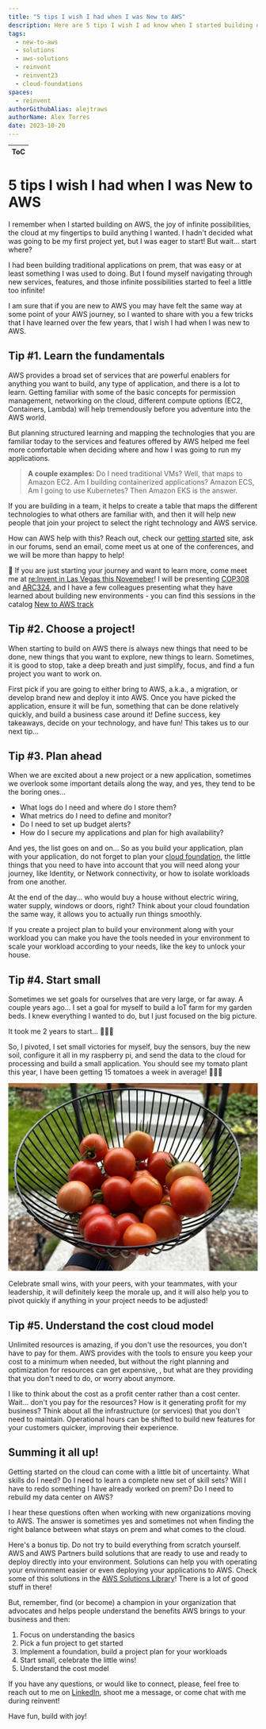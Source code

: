 ```yaml
---
title: "5 tips I wish I had when I was New to AWS"
description: Here are 5 tips I wish I ad know when I started building on AWS. These tips will help you plan your journey to build on AWS and carry.
tags:
  - new-to-aws
  - solutions
  - aws-solutions
  - reinvent
  - reinvent23
  - cloud-foundations
spaces:
  - reinvent
authorGithubAlias: alejtraws
authorName: Alex Torres
date: 2023-10-20
---
```


| ToC |
|-----|


# 5 tips I wish I had when I was New to AWS

I remember when I started building on AWS, the joy of infinite possibilities, the cloud at my fingertips to build anything I wanted. I hadn't decided what was going to be my first project yet, but I was eager to start! But wait... start where?

I had been building traditional applications on prem, that was easy or at least something I was used to doing. But I found myself navigating through new services, features, and those infinite possibilities started to feel a little too infinite!

I am sure that if you are new to AWS you may have felt the same way at some point of your AWS journey, so I wanted to share with you a few tricks that I have learned over the few years, that I wish I had when I was new to AWS.

## Tip #1. Learn the fundamentals
AWS provides a broad set of services that are powerful enablers for anything you want to build, any type of application, and there is a lot to learn. Getting familiar with some of the basic concepts for permission management, networking on the cloud, different compute options (EC2, Containers, Lambda) will help tremendously before you adventure into the AWS world.

But planning structured learning and mapping the technologies that you are familiar today to the services and features offered by AWS helped me feel more comfortable when deciding where and how I was going to run my applications.

> **A couple examples:** Do I need traditional VMs? Well, that maps to Amazon EC2. Am I building containerized applications? Amazon ECS, Am I going to use Kubernetes? Then Amazon EKS is the answer.

If you are building in a team, it helps to create a table that maps the different technologies to what others are familiar with, and then it will help new people that join your project to select the right technology and AWS service.

How can AWS help with this? Reach out, check our [getting started](https://aws.amazon.com/getting-started/) site, ask in our forums, send an email, come meet us at one of the conferences, and we will be more than happy to help!

📣 If you are just starting your journey and want to learn more, come meet me at [re:Invent in Las Vegas this Novemeber](https://reinvent.awsevents.com/)! I will be presenting [COP308](https://hub.reinvent.awsevents.com/attendee-portal/catalog/?search=COP308) and [ARC324](https://hub.reinvent.awsevents.com/attendee-portal/catalog/?search=ARC324), and I have a few colleagues presenting what they have learned about building new environments - you can find this sessions in the catalog [New to AWS track](https://hub.reinvent.awsevents.com/attendee-portal/catalog/?filters=84E8C1BB-9D54-4827-8E60-E50800C6C02B)

## Tip #2. Choose a project!
When starting to build on AWS there is always new things that need to be done, new things that you want to explore, new things to learn. Sometimes, it is good to stop, take a deep breath and just simplify, focus, and find a fun project you want to work on.

First pick if you are going to either bring to AWS, a.k.a., a migration, or develop brand new and deploy it into AWS. Once you have picked the application, ensure it will be fun, something that can be done relatively quickly, and build a business case around it! Define success, key takeaways, decide on your technology, and have fun! This takes us to our next tip...

## Tip #3. Plan ahead
When we are excited about a new project or a new application, sometimes we overlook some important details along the way, and yes, they tend to be the boring ones...

- What logs do I need and where do I store them?
- What metrics do I need to define and monitor?
- Do I need to set up budget alerts?
- How do I secure my applications and plan for high availability?

And yes, the list goes on and on... So as you build your application, plan with your application, do not forget to plan your [cloud foundation](https://aws.amazon.com/architecture/cloud-foundations/), the little things that you need to have into account that you will need along your journey, like Identity, or Network connectivity, or how to isolate workloads from one another.

At the end of the day... who would buy a house without electric wiring, water supply, windows or doors, right? Think about your cloud foundation the same way, it allows you to actually run things smoothly.

If you create a project plan to build your environment along with your workload you can make you have the tools needed in your environment to scale your workload according to your needs, like the key to unlock your house.

## Tip #4. Start small
Sometimes we set goals for ourselves that are very large, or far away. A couple years ago... I set a goal for myself to build a IoT farm for my garden beds. I knew everything I wanted to do, but I just focused on the big picture. 

It took me 2 years to start... 🤦🏼‍♂️

So, I pivoted, I set small victories for myself, buy the sensors, buy the new soil, configure it all in my raspberry pi, and send the data to the cloud for processing and build a small application. You should see my tomato plant this year, I have been getting 15 tomatoes a week in average! 🍅🍅🍅

![Tomatoes](images/tomatoes.jpeg)

Celebrate small wins, with your peers, with your teammates, with your leadership, it will definitely keep the morale up, and it will also help you to pivot quickly if anything in your project needs to be adjusted!

## Tip #5. Understand the cost cloud model
Unlimited resources is amazing, if you don't use the resources, you don't have to pay for them. AWS provides with the tools to ensure you keep your cost to a minimum when needed, but without the right planning and optimization for resources can get expensive, , but what are they providing that you don't need to do, or worry about anymore.

I like to think about the cost as a profit center rather than a cost center. Wait... don't you pay for the resources? How is it generating profit for my business? Think about all the infrastructure (or services) that you don't need to maintain. Operational hours can be shifted to build new features for your customers quicker, improving their experience.

## Summing it all up!
Getting started on the cloud can come with a little bit of uncertainty. What skills do I need? Do I need to learn a complete new set of skill sets? Will I have to redo something I have already worked on prem? Do I need to rebuild my data center on AWS?

I hear these questions often when working with new organizations moving to AWS. The answer is sometimes yes and sometimes not when finding the right balance between what stays on prem and what comes to the cloud.

Here's a bonus tip. Do not try to build everything from scratch yourself. AWS and AWS Partners build solutions that are ready to use and ready to deploy directly into your environment. Solutions can help you with operating your environment easier or even deploying your applications to AWS. Check some of this solutions in the [AWS Solutions Library](https://aws.amazon.com/solutions/)! There is a lot of good stuff in there!

But, remember, find (or become) a champion in your organization that advocates and helps people understand the benefits AWS brings to your business and then:

1. Focus on understanding the basics
2. Pick a fun project to get started
3. Implement a foundation, build a project plan for your workloads
4. Start small, celebrate the little wins! 
5. Understand the cost model

If you have any questions, or would like to connect, please, feel free to reach out to me on [LinkedIn](https://www.linkedin.com/in/agltorres/), shoot me a message, or come chat with me during reinvent!

Have fun, build with joy!
